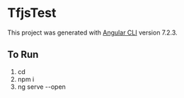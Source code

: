 # TfjsTest

This project was generated with [Angular CLI](https://github.com/angular/angular-cli) version 7.2.3.

## To Run

1. cd 
2. npm i
3. ng serve --open
